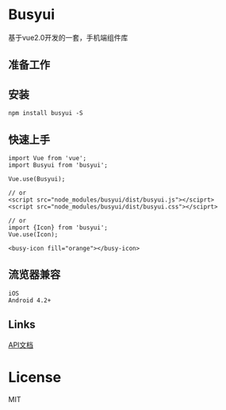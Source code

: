 # Busyui
基于vue2.0开发的一套，手机端组件库

## 准备工作
    

## 安装
    npm install busyui -S

## 快速上手
    import Vue from 'vue';
    import Busyui from 'busyui';

    Vue.use(Busyui);

    // or
    <script src="node_modules/busyui/dist/busyui.js"></sciprt>
    <script src="node_modules/busyui/dist/busyui.css"></sciprt>

    // or
    import {Icon} from 'busyui';
    Vue.use(Icon);

    <busy-icon fill="orange"></busy-icon>

## 流览器兼容

    iOS
    Android 4.2+

## Links

[API文档](./docs/api.md)    

# License
MIT

